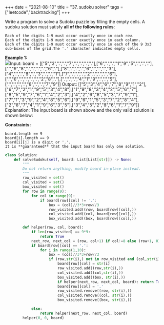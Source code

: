 
+++
date = "2021-08-10"
title = "37. sudoku solver"
tags = ["leetcode","backtracking"]
+++

Write a program to solve a Sudoku puzzle by filling the empty cells.
A sudoku solution must satisfy **all of the following rules**:

	Each of the digits 1-9 must occur exactly once in each row.
	Each of the digits 1-9 must occur exactly once in each column.
	Each of the digits 1-9 must occur exactly once in each of the 9 3x3 sub-boxes of the grid.The '.' character indicates empty cells.
 
**Example 1:**  
![](https://upload.wikimedia.org/wikipedia/commons/thumb/f/ff/Sudoku-by-L2G-20050714.svg/250px-Sudoku-by-L2G-20050714.svg.png)Input: board = [["5","3",".",".","7",".",".",".","."],["6",".",".","1","9","5",".",".","."],[".","9","8",".",".",".",".","6","."],["8",".",".",".","6",".",".",".","3"],["4",".",".","8",".","3",".",".","1"],["7",".",".",".","2",".",".",".","6"],[".","6",".",".",".",".","2","8","."],[".",".",".","4","1","9",".",".","5"],[".",".",".",".","8",".",".","7","9"]] Output: [["5","3","4","6","7","8","9","1","2"],["6","7","2","1","9","5","3","4","8"],["1","9","8","3","4","2","5","6","7"],["8","5","9","7","6","1","4","2","3"],["4","2","6","8","5","3","7","9","1"],["7","1","3","9","2","4","8","5","6"],["9","6","1","5","3","7","2","8","4"],["2","8","7","4","1","9","6","3","5"],["3","4","5","2","8","6","1","7","9"]] Explanation: The input board is shown above and the only valid solution is shown below: 
 
**Constraints:**

	board.length == 9
	board[i].length == 9
	board[i][j] is a digit or '.'.
	It is **guaranteed** that the input board has only one solution.

```py
class Solution:
    def solveSudoku(self, board: List[List[str]]) -> None:
        """
        Do not return anything, modify board in-place instead.
        """
        row_visited = set()
        col_visited = set()
        box_visited = set()
        for row in range(9):
            for col in range(9):
                if board[row][col] != '.':
                    box = (col)//3*3+row//3
                    row_visited.add((row, board[row][col],))
                    col_visited.add((col, board[row][col],))
                    box_visited.add((box, board[row][col],))

        def helper(row, col, board):
            if len(row_visited) == 9*9: 
                return True
            next_row, next_col = (row, col+1) if col!=8 else (row+1, 0)
            if board[row][col] == '.':
                for i in range(1,10):
                    box = (col)//3*3+row//3
                    if (row,str(i),) not in row_visited and (col,str(i),) not in col_visited and (box, str(i),) not in box_visited:
                        board[row][col] = str(i)
                        row_visited.add((row,str(i),))
                        col_visited.add((col,str(i),))
                        box_visited.add((box, str(i),))
                        if helper(next_row, next_col, board): return True
                        board[row][col] = '.'
                        row_visited.remove((row, str(i),))
                        col_visited.remove((col, str(i),))
                        box_visited.remove((box, str(i),))

            else:
                return helper(next_row, next_col, board)
        helper(0, 0, board)

```